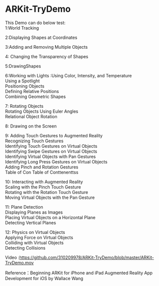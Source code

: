 # ARKit-TryDemo


This Demo can do below test:</br>
1:World Tracking </br>

2:Displaying Shapes at Coordinates </br>

3:Adding and Removing Multiple Objects </br>

4: Changing the Transparency of Shapes </br>

5:DrawingShapes</br>

6:Working with Lights :Using Color, Intensity, and Temperature </br>
Using a Spotlight</br>
 Positioning Objects </br>
Defining Relative Positions </br>
Combining Geometric Shapes</br>

7: Rotating Objects</br>
Rotating Objects Using Euler Angles</br>
Relational Object Rotation</br>

 8: Drawing on the Screen</br>
 
 9: Adding Touch Gestures to Augmented Reality </br>
Recognizing Touch Gestures </br>
Identifying Touch Gestures on Virtual Objects</br>
Identifying Swipe Gestures on Virtual Objects </br>
Identifying Virtual Objects with Pan Gestures </br>
Identifying Long Press Gestures on Virtual Objects </br>
Adding Pinch and Rotation Gestures</br>
Table of Con Table of Conttenenttss</br>

10: Interacting with Augmented Reality </br>
Scaling with the Pinch Touch Gesture</br>
Rotating with the Rotation Touch Gesture</br>
Moving Virtual Objects with the Pan Gesture</br>

11: Plane Detection </br>
Displaying Planes as Images </br>
Placing Virtual Objects on a Horizontal Plane </br>
Detecting Vertical Planes </br>

12: Physics on Virtual Objects </br>
Applying Force on Virtual Objects </br>
Colliding with Virtual Objects </br>
Detecting Collisions </br>


Video :https://github.com/310209978/ARKit-TryDemo/blob/master/ARKit-TryDemo.mov </br>

Reference：Beginning ARKit for iPhone and iPad Augmented Reality App Development for iOS by Wallace Wang 

